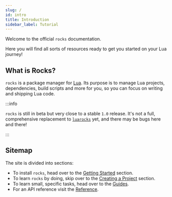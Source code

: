 ```yaml
---
slug: /
id: intro
title: Introduction
sidebar_label: Tutorial
---
```


Welcome to the official `rocks` documentation.

Here you will find all sorts of resources ready to get you
started on your Lua journey!

## What is Rocks?

`rocks` is a package manager for [Lua](https://lua.org). Its purpose is to manage
Lua projects, dependencies, build scripts and more for you, so you
can focus on writing and shipping Lua code.

:::info

`rocks` is still in beta but very close to a stable `1.0` release.
It's not a full, comprehensive replacement to [`luarocks`](https://luarocks.org) yet, and there may
be bugs here and there!

:::

## Sitemap

The site is divided into sections:
- To install `rocks`, head over to the [Getting Started](/docs/tutorial/getting-started) section.
- To learn `rocks` by doing, skip over to the [Creating a Project](/docs/tutorial/creating-a-project) section.
- To learn small, specific tasks, head over to the [Guides](/guides).
- For an API reference visit the [Reference](/reference).
